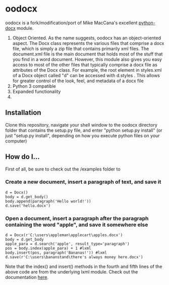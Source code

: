<h1>oodocx</h1>

oodocx is a fork/modification/port of Mike MacCana's excellent <a href="https://github.com/mikemaccana/python-docx">python-docx</a> module.

1. Object Oriented. As the name suggests, oodocx has an object-oriented aspect.
The Docx class represents the various files that comprise a docx file,
which is simply a zip file that contains primarily xml files.
The document.xml file is the main document that holds most of the stuff that
you find in a word document. However, this module also gives you easy access to
most of the other files that typically comprise a docx file as attributes of
the Docx class. For example, the root element in styles.xml  of a Docx object
called "d" can be accessed with 
    d.styles
. This allows for greater control of the look, feel, and metadata
of a docx file
2. Python 3 compatible
3. Expanded functionality
4. 

<h2>Installation</h2>
Clone this repository, navigate your shell window to the oodocx directory folder that contains the setup.py file, and enter "python setup.py install" 
(or just "setup.py install", depending on how you execute python files on your computer)

<h2>How do I...</h2>
First of all, be sure to check out the /examples folder to
  <h3>Create a new document, insert a paragraph of text, and save it</h3>
  
    d = Docx()
    body = d.get_body()
    body.append(paragraph('Hello world!'))
    d.save('hello.docx')

  <h3>Open a document, insert a paragraph after the paragraph containing the word "apple", and save it somewhere else</h3>
  
    d = Docx(r'C:\users\appleman\applecart\apples.docx')
    body = d.get_body
    apple_para = d.search('apple', result_type='paragraph')
    pos = body.index(apple_para) + 1 #lxml
    body.insert(pos, paragraph('Bananas!')) #lxml
    d.save(r'C:\users\bananstand\there's always money here.docx')
    
Note that the index() and insert() methods in the fourth and fifth lines of the above code are from the underlying lxml module. Check out the documentation <a href='http://lxml.de/api/lxml.etree._Element-class.html'>here</a>.
    
    
